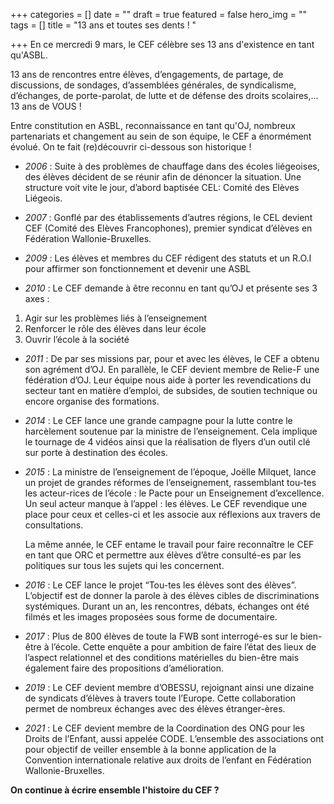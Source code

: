 +++
categories = []
date = ""
draft = true
featured = false
hero_img = ""
tags = []
title = "13 ans et toutes ses dents ! "

+++
En ce mercredi 9 mars, le CEF célèbre ses 13 ans d'existence en tant qu'ASBL. 

13 ans de rencontres entre élèves, d’engagements, de partage, de discussions, de sondages, d’assemblées générales, de syndicalisme,  d’échanges, de porte-parolat, de lutte et de défense des droits scolaires,...  13 ans de VOUS !

Entre constitution en ASBL, reconnaissance en tant qu'OJ, nombreux partenariats et changement au sein de son équipe, le CEF a énormément évolué. On te fait (re)découvrir ci-dessous son historique ! 

* _2006_ : Suite à des problèmes de chauffage dans des écoles liégeoises, des élèves décident de se réunir afin de dénoncer la situation. Une structure voit vite le jour, d’abord baptisée CEL: Comité des Elèves Liégeois.


* _2007_ : Gonflé par des établissements d’autres régions, le CEL devient CEF (Comité des Elèves Francophones), premier syndicat d’élèves en Fédération Wallonie-Bruxelles. 


* _2009_ : Les élèves et membres du CEF rédigent des statuts et un R.O.I pour affirmer son fonctionnement et devenir une ASBL 
* _2010_ : Le CEF demande à être reconnu en tant qu’OJ et présente ses 3 axes : 

1. Agir sur les problèmes liés à l’enseignement
2. Renforcer le rôle des élèves dans leur école
3. Ouvrir l’école à la société 

* _2011_ : De par ses missions par, pour et avec les élèves, le CEF a obtenu son agrément d’OJ. En parallèle, le CEF devient membre de Relie-F une fédération d’OJ.  Leur équipe nous aide à porter les revendications du secteur tant en matière d’emploi, de subsides, de soutien technique ou encore organise des formations.
* _2014_ : Le CEF lance une grande campagne pour la lutte contre le harcèlement soutenue par la ministre de l’enseignement. Cela implique le tournage de 4 vidéos ainsi que la réalisation de flyers d’un outil clé sur porte à destination des écoles. 
* _2015_ : La ministre de l’enseignement de l’époque, Joëlle Milquet, lance un projet de grandes réformes de l’enseignement, rassemblant tou-tes les acteur-rices de l’école : le Pacte pour un Enseignement d’excellence. Un seul acteur manque à l’appel : les élèves. Le CEF revendique une place pour ceux et celles-ci et les associe aux réflexions aux travers de consultations.   
    
   La même année, le CEF entame le travail pour faire reconnaître le CEF en tant que ORC et permettre aux élèves d’être consulté-es par les politiques sur tous les sujets qui les concernent.
* _2016_ : Le CEF lance le projet “Tou-tes les élèves sont des élèves”. L’objectif est de donner la parole à des élèves cibles de discriminations systémiques. Durant un an, les rencontres, débats, échanges ont été filmés et les images proposées sous forme de documentaire. 
* _2017_ : Plus de 800 élèves de toute la FWB sont interrogé-es sur le bien-être à l’école. Cette enquête a pour ambition de faire l’état des lieux de l’aspect relationnel et des conditions matérielles du bien-être mais également faire des propositions d’amélioration. 
* _2019_ : Le CEF devient membre d’OBESSU, rejoignant ainsi une dizaine de syndicats d’élèves à travers toute l’Europe. Cette collaboration permet de nombreux échanges avec des élèves étranger-ères. 
* _2021_ : Le CEF devient membre de la Coordination des ONG pour les Droits de l’Enfant, aussi appelée CODE. L’ensemble des associations ont pour objectif de veiller ensemble à la bonne application de la Convention internationale relative aux droits de l’enfant en Fédération Wallonie-Bruxelles.

**On continue à écrire ensemble l'histoire du CEF ?** 